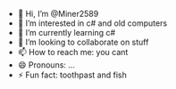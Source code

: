 - 👋 Hi, I’m @Miner2589
- 👀 I’m interested in c# and old computers
- 🌱 I’m currently learning c#
- 💞️ I’m looking to collaborate on stuff
- 📫 How to reach me: you cant
- 😄 Pronouns: ...
- ⚡ Fun fact: toothpast and fish

<!---
Miner2589/Miner2589 is a ✨ special ✨ repository because its `README.md` (this file) appears on your GitHub profile.
You can click the Preview link to take a look at your changes.
--->
